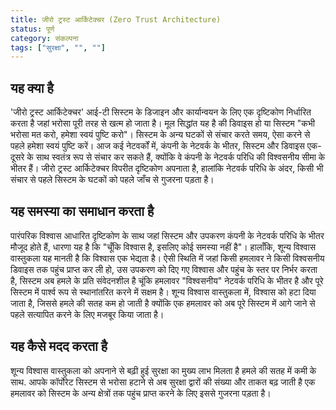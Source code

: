 ```yaml
---
title: जीरो ट्रस्ट आर्किटेक्चर (Zero Trust Architecture)
status: पूर्ण
category: संकल्पना
tags: ["सुरक्षा", "", ""]
---
```


## यह क्या है

'जीरो ट्रस्ट आर्किटेक्चर' आई-टी सिस्टम के डिजाइन और कार्यान्वयन के लिए एक दृष्टिकोण निर्धारित करता है
जहां भरोसा पूरी तरह से खत्म हो जाता है।
मूल सिद्धांत यह है की डिवाइस हो या सिस्टम "कभी भरोसा मत करो, हमेशा स्वयं पुष्टि करो"। 
सिस्टम के अन्य घटकों से संचार करते समय, ऐसा करने से पहले हमेशा स्वयं पुष्टि करें।
आज कई नेटवर्कों में, कंपनी के नेटवर्क के भीतर, सिस्टम और डिवाइस एक-दूसरे के साथ स्वतंत्र रूप से संचार कर सकते हैं, 
क्योंकि वे कंपनी के नेटवर्क परिधि की विश्वसनीय सीमा के भीतर हैं। 
जीरो ट्रस्ट आर्किटेक्चर विपरीत दृष्टिकोण अपनाता है, हालांकि नेटवर्क परिधि के अंदर,
किसी भी संचार से पहले सिस्टम के घटकों को पहले जाँच से गुजरना पड़ता है।

## यह समस्या का समाधान करता है

पारंपरिक विश्वास आधारित दृष्टिकोण के साथ जहां सिस्टम और उपकरण कंपनी के नेटवर्क परिधि के भीतर मौजूद होते हैं,
धारणा यह है कि "चूँकि विश्वास है, इसलिए कोई समस्या नहीं है"।
हालाँकि, शून्य विश्वास वास्तुकला यह मानती है कि विश्वास एक भेद्यता है।
ऐसी स्थिति में जहां किसी हमलावर ने किसी विश्वसनीय डिवाइस तक पहुंच प्राप्त कर ली हो,
उस उपकरण को दिए गए विश्वास और पहुंच के स्तर पर निर्भर करता है,
सिस्टम अब हमले के प्रति संवेदनशील है
चूंकि हमलावर "विश्वसनीय" नेटवर्क परिधि के भीतर है और पूरे सिस्टम में पार्श्व रूप से स्थानांतरित करने में सक्षम है।
शून्य विश्वास वास्तुकला में, विश्वास को हटा दिया जाता है, जिससे हमले की सतह कम हो जाती है
क्योंकि एक हमलावर को अब पूरे सिस्टम में आगे जाने से पहले सत्यापित करने के लिए मजबूर किया जाता है।

## यह कैसे मदद करता है

शून्य विश्वास वास्तुकला को अपनाने से बढ़ी हुई सुरक्षा का मुख्य लाभ मिलता है
हमले की सतह में कमी के साथ.
आपके कॉर्पोरेट सिस्टम से भरोसा हटाने से अब सुरक्षा द्वारों की संख्या और ताकत बढ़ जाती है
एक हमलावर को सिस्टम के अन्य क्षेत्रों तक पहुंच प्राप्त करने के लिए इससे गुजरना पड़ता है।
